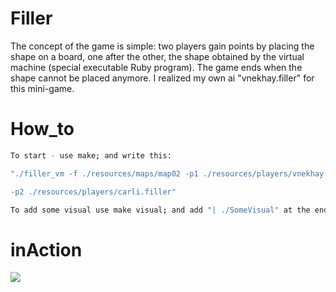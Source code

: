 # Filler
The concept of the game is simple: two players gain points by placing the shape on a board,
one after the other, the shape obtained by the virtual machine (special executable Ruby program).
The game ends when the shape cannot be placed anymore. I realized my own ai "vnekhay.filler" for this mini-game.
# How_to
``` bash
To start - use make; and write this:

"./filler_vm -f ./resources/maps/map02 -p1 ./resources/players/vnekhay.filler

-p2 ./resources/players/carli.filler"

To add some visual use make visual; and add "| ./SomeVisual" at the end.
```
# inAction
![](https://raw.githubusercontent.com/vnekhay/Wolf3d/master/Wolf_gif.gif)
